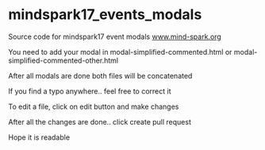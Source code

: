 # mindspark17_events_modals
Source code for mindspark17 event modals www.mind-spark.org

You need to add your modal in modal-simplified-commented.html or modal-simplified-commented-other.html

After all modals are done both files will be concatenated

If you find a typo anywhere.. feel free to correct it

To edit a file, click on edit button and make changes

After all the changes are done.. click create pull request

Hope it is readable
